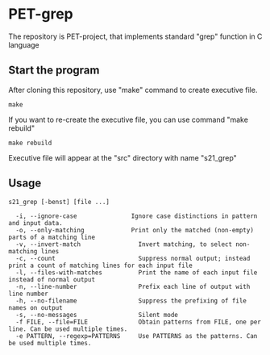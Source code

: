 # PET-grep
The repository is PET-project, that implements standard "grep" function in C language
## Start the program
After cloning this repository, use "make" command to create executive file.
```
make
```
If you want to re-create the executive file, you can use command "make rebuild"
```
make rebuild
```
Executive file will appear at the "src" directory with name "s21_grep"

## Usage
```
s21_grep [-benst] [file ...] 

  -i, --ignore-case               Ignore case distinctions in pattern and input data. 
  -o, --only-matching             Print only the matched (non-empty) parts of a matching line 
  -v, --invert-match   		        Invert matching, to select non-matching lines
  -c, --count         		        Suppress normal output; instead print a count of matching lines for each input file
  -l, --files-with-matches  	    Print the name of each input file instead of normal output 
  -n, --line-number       		    Prefix each line of output with line number 
  -h, --no-filename       		    Suppress the prefixing of file names on output 
  -s, --no-messages       		    Silent mode 
  -f FILE, --file=FILE    		    Obtain patterns from FILE, one per line. Can be used multiple times. 
  -e PATTERN, --regexp=PATTERNS		Use PATTERNS as the patterns. Can be used multiple times. 
```

